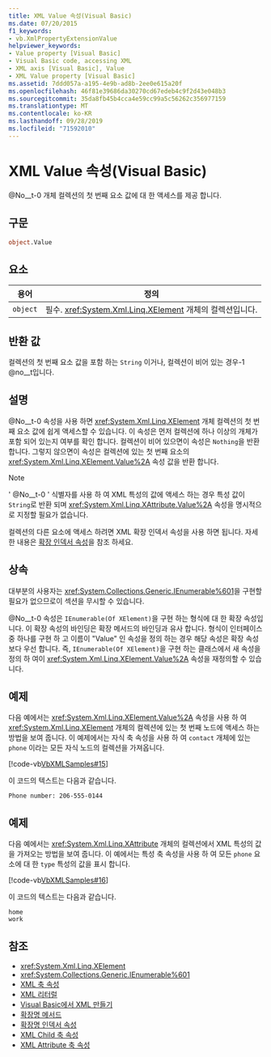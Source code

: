 ```yaml
---
title: XML Value 속성(Visual Basic)
ms.date: 07/20/2015
f1_keywords:
- vb.XmlPropertyExtensionValue
helpviewer_keywords:
- Value property [Visual Basic]
- Visual Basic code, accessing XML
- XML axis [Visual Basic], Value
- XML Value property [Visual Basic]
ms.assetid: 7ddd057a-a195-4e9b-ad8b-2ee0e615a20f
ms.openlocfilehash: 46f81e39686da30270cd67edeb4c9f2d43e048b3
ms.sourcegitcommit: 35da8fb45b4cca4e59cc99a5c56262c356977159
ms.translationtype: MT
ms.contentlocale: ko-KR
ms.lasthandoff: 09/28/2019
ms.locfileid: "71592010"
---
```

# <a name="xml-value-property-visual-basic"></a>XML Value 속성(Visual Basic)

@No__t-0 개체 컬렉션의 첫 번째 요소 값에 대 한 액세스를 제공 합니다.

## <a name="syntax"></a>구문

```vb
object.Value
```

## <a name="parts"></a>요소

|용어|정의|  
|---|---|  
|`object`|필수. <xref:System.Xml.Linq.XElement> 개체의 컬렉션입니다.|  

## <a name="return-value"></a>반환 값

 컬렉션의 첫 번째 요소 값을 포함 하는 `String` 이거나, 컬렉션이 비어 있는 경우-1 @no__t입니다.

## <a name="remarks"></a>설명

 @No__t-0 속성을 사용 하면 <xref:System.Xml.Linq.XElement> 개체 컬렉션의 첫 번째 요소 값에 쉽게 액세스할 수 있습니다. 이 속성은 먼저 컬렉션에 하나 이상의 개체가 포함 되어 있는지 여부를 확인 합니다. 컬렉션이 비어 있으면이 속성은 `Nothing`을 반환 합니다. 그렇지 않으면이 속성은 컬렉션에 있는 첫 번째 요소의 <xref:System.Xml.Linq.XElement.Value%2A> 속성 값을 반환 합니다.

> [!NOTE]
> ' @No__t-0 ' 식별자를 사용 하 여 XML 특성의 값에 액세스 하는 경우 특성 값이 `String`로 반환 되며 <xref:System.Xml.Linq.XAttribute.Value%2A> 속성을 명시적으로 지정할 필요가 없습니다.

 컬렉션의 다른 요소에 액세스 하려면 XML 확장 인덱서 속성을 사용 하면 됩니다. 자세한 내용은 [확장 인덱서 속성](extension-indexer-property.md)을 참조 하세요.

## <a name="inheritance"></a>상속

 대부분의 사용자는 <xref:System.Collections.Generic.IEnumerable%601>을 구현할 필요가 없으므로이 섹션을 무시할 수 있습니다.

 @No__t-0 속성은 `IEnumerable(Of XElement)`을 구현 하는 형식에 대 한 확장 속성입니다. 이 확장 속성의 바인딩은 확장 메서드의 바인딩과 유사 합니다. 형식이 인터페이스 중 하나를 구현 하 고 이름이 "Value" 인 속성을 정의 하는 경우 해당 속성은 확장 속성 보다 우선 합니다. 즉, `IEnumerable(Of XElement)`을 구현 하는 클래스에서 새 속성을 정의 하 여이 <xref:System.Xml.Linq.XElement.Value%2A> 속성을 재정의할 수 있습니다.

## <a name="example"></a>예제

 다음 예에서는 <xref:System.Xml.Linq.XElement.Value%2A> 속성을 사용 하 여 <xref:System.Xml.Linq.XElement> 개체의 컬렉션에 있는 첫 번째 노드에 액세스 하는 방법을 보여 줍니다. 이 예제에서는 자식 축 속성을 사용 하 여 `contact` 개체에 있는 `phone` 이라는 모든 자식 노드의 컬렉션을 가져옵니다.

 [!code-vb[VbXMLSamples#15](~/samples/snippets/visualbasic/VS_Snippets_VBCSharp/VbXMLSamples/VB/XMLSamples7.vb#15)]

 이 코드의 텍스트는 다음과 같습니다.

 `Phone number: 206-555-0144`

## <a name="example"></a>예제

 다음 예에서는 <xref:System.Xml.Linq.XAttribute> 개체의 컬렉션에서 XML 특성의 값을 가져오는 방법을 보여 줍니다. 이 예에서는 특성 축 속성을 사용 하 여 모든 `phone` 요소에 대 한 `type` 특성의 값을 표시 합니다.

 [!code-vb[VbXMLSamples#16](~/samples/snippets/visualbasic/VS_Snippets_VBCSharp/VbXMLSamples/VB/XMLSamples7.vb#16)]

 이 코드의 텍스트는 다음과 같습니다.

 ```console
 home
 work
```

## <a name="see-also"></a>참조

- <xref:System.Xml.Linq.XElement>
- <xref:System.Collections.Generic.IEnumerable%601>
- [XML 축 속성](index.md)
- [XML 리터럴](../xml-literals/index.md)
- [Visual Basic에서 XML 만들기](../../programming-guide/language-features/xml/creating-xml.md)
- [확장명 메서드](../../programming-guide/language-features/procedures/extension-methods.md)
- [확장명 인덱서 속성](extension-indexer-property.md)
- [XML Child 축 속성](xml-child-axis-property.md)
- [XML Attribute 축 속성](xml-attribute-axis-property.md)
